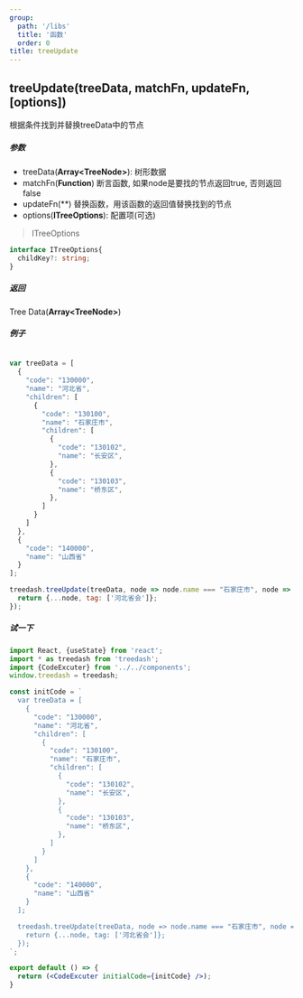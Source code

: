 ```yaml
---
group:
  path: '/libs'
  title: '函数'
  order: 0
title: treeUpdate
---
```



## treeUpdate(treeData, matchFn, updateFn, [options])
根据条件找到并替换treeData中的节点

##### 参数
- treeData(**Array\<TreeNode\>**): 树形数据
- matchFn(**Function**) 断言函数, 如果node是要找的节点返回true, 否则返回false
- updateFn(**) 替换函数，用该函数的返回值替换找到的节点
- options(**ITreeOptions**): 配置项(可选)

> ITreeOptions
```typescript
interface ITreeOptions{
  childKey?: string;
}
```
##### 返回
Tree Data(**Array\<TreeNode\>**)

##### 例子
```javascript

var treeData = [
  {
    "code": "130000",
    "name": "河北省",
    "children": [
      {
        "code": "130100",
        "name": "石家庄市",
        "children": [
          {
            "code": "130102",
            "name": "长安区",
          },
          {
            "code": "130103",
            "name": "桥东区",
          },
        ]
      }
    ]
  },
  {
    "code": "140000",
    "name": "山西省"
  }
];

treedash.treeUpdate(treeData, node => node.name === "石家庄市", node => {
  return {...node, tag: ['河北省会']};
});
```


##### 试一下
```jsx
import React, {useState} from 'react';
import * as treedash from 'treedash';
import {CodeExcuter} from '../../components';
window.treedash = treedash;

const initCode = `
  var treeData = [
    {
      "code": "130000",
      "name": "河北省",
      "children": [
        {
          "code": "130100",
          "name": "石家庄市",
          "children": [
            {
              "code": "130102",
              "name": "长安区",
            },
            {
              "code": "130103",
              "name": "桥东区",
            },
          ]
        }
      ]
    },
    {
      "code": "140000",
      "name": "山西省"
    }
  ];

  treedash.treeUpdate(treeData, node => node.name === "石家庄市", node => {
    return {...node, tag: ['河北省会']};
  });
`;

export default () => {
  return (<CodeExcuter initialCode={initCode} />);
}
```